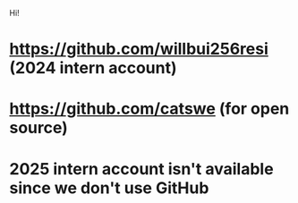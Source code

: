 Hi!

# https://github.com/willbui256resi (2024 intern account)
# https://github.com/catswe (for open source)
# 2025 intern account isn't available since we don't use GitHub
